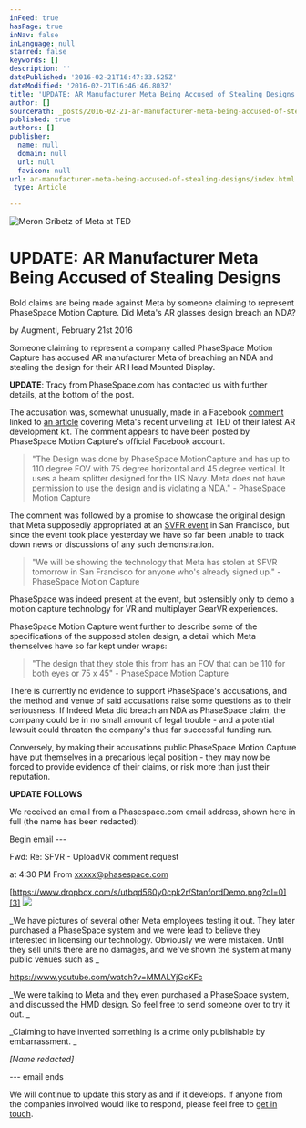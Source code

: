 ```yaml
---
inFeed: true
hasPage: true
inNav: false
inLanguage: null
starred: false
keywords: []
description: ''
datePublished: '2016-02-21T16:47:33.525Z'
dateModified: '2016-02-21T16:46:46.803Z'
title: 'UPDATE: AR Manufacturer Meta Being Accused of Stealing Designs'
author: []
sourcePath: _posts/2016-02-21-ar-manufacturer-meta-being-accused-of-stealing-designs.md
published: true
authors: []
publisher:
  name: null
  domain: null
  url: null
  favicon: null
url: ar-manufacturer-meta-being-accused-of-stealing-designs/index.html
_type: Article

---
```

![Meron Gribetz of Meta at TED](https://the-grid-user-content.s3-us-west-2.amazonaws.com/f1b11b37-3709-4665-b931-d1c2d2323ea6.jpg)

# UPDATE: AR Manufacturer Meta Being Accused of Stealing Designs

Bold claims are being made against Meta by someone claiming to represent PhaseSpace Motion Capture. Did Meta's AR glasses design breach an NDA?

by Augmentl, February 21st 2016

Someone claiming to represent a company called PhaseSpace Motion Capture has accused AR manufacturer Meta of breaching an NDA and stealing the design for their AR Head Mounted Display.

**UPDATE**: Tracy from PhaseSpace.com has contacted us with further details, at the bottom of the post.

The accusation was, somewhat unusually, made in a Facebook [comment][0] linked to [an article][1] covering Meta's recent unveiling at TED of their latest AR development kit. The comment appears to have been posted by PhaseSpace Motion Capture's official Facebook account. 
> 
> "The Design was done by PhaseSpace MotionCapture and has up to 110 degree FOV with 75 degree horizontal and 45 degree vertical. It uses a beam splitter designed for the US Navy. Meta does not have permission to use the design and is violating a NDA." - PhaseSpace Motion Capture

The comment was followed by a promise to showcase the original design that Meta supposedly appropriated at an [SVFR event][2] in San Francisco, but since the event took place yesterday we have so far been unable to track down news or discussions of any such demonstration. 
> 
> "We will be showing the technology that Meta has stolen at SFVR tomorrow in San Francisco for anyone who's already signed up." - PhaseSpace Motion Capture

PhaseSpace was indeed present at the event, but ostensibly only to demo a motion capture technology for VR and multiplayer GearVR experiences.

PhaseSpace Motion Capture went further to describe some of the specifications of the supposed stolen design, a detail which Meta themselves have so far kept under wraps:

> "The design that they stole this from has an FOV that can be 110 for both eyes or 75 x 45" - PhaseSpace Motion Capture

There is currently no evidence to support PhaseSpace's accusations, and the method and venue of said accusations raise some questions as to their seriousness. If Indeed Meta did breach an NDA as PhaseSpace claim, the company could be in no small amount of legal trouble - and a potential lawsuit could threaten the company's thus far successful funding run.

Conversely, by making their accusations public PhaseSpace Motion Capture have put themselves in a precarious legal position - they may now be forced to provide evidence of their claims, or risk more than just their reputation.

**UPDATE FOLLOWS**

We received an email from a Phasespace.com email address, shown here in full (the name has been redacted):

Begin email ---

Fwd: Re: SFVR - UploadVR comment request 

at 4:30 PM
From
xxxxx@phasespace.com

[https://www.dropbox.com/s/utbqd560y0cpk2r/StanfordDemo.png?dl=0][3]
![](https://the-grid-user-content.s3-us-west-2.amazonaws.com/0b25846d-46c5-458d-a28d-7c6dea149edd.png)

_We have pictures of several other Meta employees testing it out.
They later purchased a PhaseSpace system and we were lead to believe 
they interested in licensing our technology.
Obviously we were mistaken.
Until they sell units there are no damages, and we've shown the system 
at many public venues such as _

[https://www.youtube.com/watch?v=MMALYjGcKFc ][4]

_We were talking to Meta and they even purchased a PhaseSpace system, and 
discussed the HMD design.
So feel free to send someone over to try it out. _

_Claiming to have invented something is a crime only publishable by 
embarrassment. _

_\[Name redacted\]_

--- email ends

We will continue to update this story as and if it develops. If anyone from the companies involved would like to respond, please feel free to [get in touch][5].

[0]: https://www.facebook.com/plugins/comments.php?fb_comment_id=1015704531842235_1017070461705642&href=http%3A%2F%2Fuploadvr.com%2Fmeta-2-ar-glasses-ted%2F&width=463
[1]: http://uploadvr.com/meta-2-ar-glasses-ted/
[2]: http://www.meetup.com/virtualreality/events/228239204/
[3]: https://www.dropbox.com/s/utbqd560y0cpk2r/StanfordDemo.png?dl=0


[4]: https://www.youtube.com/watch?v=MMALYjGcKFc
[5]: mailto://info@augmentl.io